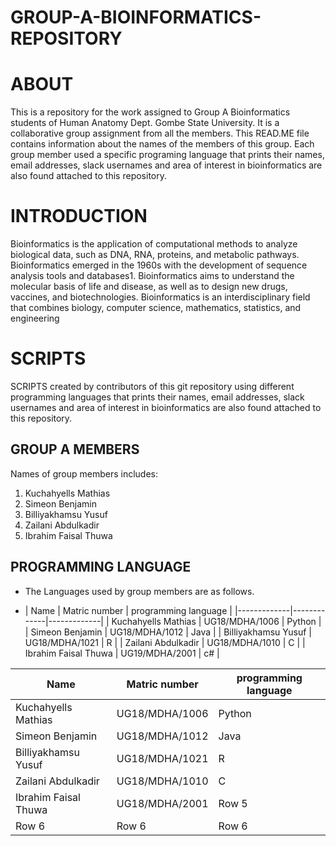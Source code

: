 # GROUP-A-BIOINFORMATICS-REPOSITORY
# ABOUT
This is a repository for the work assigned to Group A Bioinformatics students of Human Anatomy Dept. Gombe State University. It is a collaborative group assignment from all the members. This READ.ME file contains information about the names of the members of this group. Each  group member used a specific programing language that prints their names, email addresses, slack usernames and area of interest in bioinformatics are also found attached to this repository. 
# INTRODUCTION
Bioinformatics is the application of computational methods to analyze biological data, such as DNA, RNA, proteins, and metabolic pathways. Bioinformatics emerged in the 1960s with the development of sequence analysis tools and databases1. Bioinformatics aims to understand the molecular basis of life and disease, as well as to design new drugs, vaccines, and biotechnologies. Bioinformatics is an interdisciplinary field that combines biology, computer science, mathematics, statistics, and engineering
# SCRIPTS
SCRIPTS created by contributors of this git repository using different programming languages that prints their names, email addresses, slack usernames and area of interest in bioinformatics are also found attached to this repository.
## GROUP A MEMBERS 
Names of group members includes:
1. Kuchahyells Mathias
2. Simeon Benjamin
3. Billiyakhamsu Yusuf
4. Zailani Abdulkadir
5. Ibrahim Faisal Thuwa
## PROGRAMMING LANGUAGE
* The Languages used by group members are as follows.

* | Name | Matric number        | programming language       |
|-------------|-------------|-------------|
| Kuchahyells Mathias | UG18/MDHA/1006     | Python     |
| Simeon Benjamin    | UG18/MDHA/1012    | Java      |
| Billiyakhamsu Yusuf    | UG18/MDHA/1021       | R      |
| Zailani Abdulkadir | UG18/MDHA/1010 | C |
| Ibrahim Faisal Thuwa | UG19/MDHA/2001 | c# |

| Name | Matric number | programming language |
|----------|----------|----------|
| Kuchahyells Mathias    | UG18/MDHA/1006    | Python    |
| Simeon Benjamin    | UG18/MDHA/1012    | Java    |
| Billiyakhamsu Yusuf    | UG18/MDHA/1021    | R    |
| Zailani Abdulkadir    | UG18/MDHA/1010    | C    |
| Ibrahim Faisal Thuwa    | UG18/MDHA/2001    | Row 5    |
| Row 6    | Row 6    | Row 6    |


